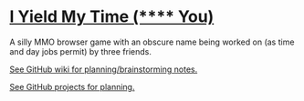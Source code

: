 # [I Yield My Time (**** You)](https://www.youtube.com/watch?t=29236&v=oz0CKlGj3uI)

A silly MMO browser game with an obscure name being worked on (as time and day jobs permit) by three friends.

[See GitHub wiki for planning/brainstorming notes.](https://github.com/Nezteb/i-yield-my-time/wiki)

[See GitHub projects for planning.](https://github.com/Nezteb/i-yield-my-time/projects/1)
